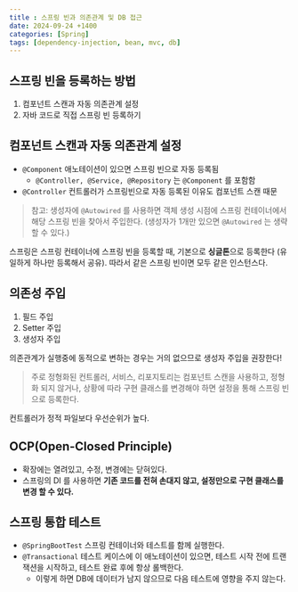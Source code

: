 ```yaml
---
title : 스프링 빈과 의존관계 및 DB 접근
date: 2024-09-24 +1400
categories: [Spring]
tags: [dependency-injection, bean, mvc, db]
---
```


## 스프링 빈을 등록하는 방법
1. 컴포넌트 스캔과 자동 의존관계 설정
2. 자바 코드로 직접 스프링 빈 등록하기

## 컴포넌트 스캔과 자동 의존관계 설정
- ```@Component``` 애노테이션이 있으면 스프링 빈으로 자동 등록됨
  - ```@Controller, @Service, @Repository``` 는 ```@Component``` 를 포함함
- ```@Controller``` 컨트롤러가 스프링빈으로 자동 등록된 이유도 컴포넌트 스캔 때문

> 참고: 생성자에 ```@Autowired``` 를 사용하면 객체 생성 시점에 스프링 컨테이너에서 해당 스프링 빈을 찾아서 주입한다. (생성자가 1개만 있으면 ```@Autowired``` 는 생략할 수 있다.)

스프링은 스프링 컨테이너에 스프링 빈을 등록할 때, 기본으로 **싱글톤**으로 등록한다 (유일하게 하나만 등록해서 공유). 따라서 같은 스프링 빈이면 모두 같은 인스턴스다. 

## 의존성 주입
1. 필드 주입
2. Setter 주입
3. 생성자 주입

의존관계가 실행중에 동적으로 변하는 경우는 거의 없으므로 생성자 주입을 권장한다!

> 주로 정형화된 컨트롤러, 서비스, 리포지토리는 컴포넌트 스캔을 사용하고, 정형화 되지 않거나, 상황에 따라 구현 클래스를 변경해야 하면 설정을 통해 스프링 빈으로 등록한다.

컨트롤러가 정적 파일보다 우선순위가 높다. 

## OCP(Open-Closed Principle)
- 확장에는 열려있고, 수정, 변경에는 닫혀있다. 
- 스프링의 DI 를 사용하면 **기존 코드를 전혀 손대지 않고, 설정만으로 구현 클래스를 변경 할 수 있다.**


## 스프링 통합 테스트
- ```@SpringBootTest``` 스프링 컨테이너와 테스트를 함께 실행한다.
- ```@Transactional``` 테스트 케이스에 이 애노테이션이 있으면, 테스트 시작 전에 트랜잭션을 시작하고, 테스트 완료 후에 항상 롤백한다.
  - 이렇게 하면 DB에 데이터가 남지 않으므로 다음 테스트에 영향을 주지 않는다. 